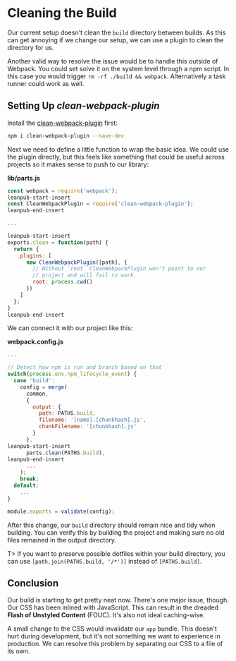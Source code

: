 # Cleaning the Build

Our current setup doesn't clean the `build` directory between builds. As this can get annoying if we change our setup, we can use a plugin to clean the directory for us.

Another valid way to resolve the issue would be to handle this outside of Webpack. You could set solve it on the system level through a npm script. In this case you would trigger `rm -rf ./build && webpack`. Alternatively a task runner could work as well.

## Setting Up *clean-webpack-plugin*

Install the [clean-webpack-plugin](https://www.npmjs.com/package/clean-webpack-plugin) first:

```bash
npm i clean-webpack-plugin --save-dev
```

Next we need to define a little function to wrap the basic idea. We could use the plugin directly, but this feels like something that could be useful across projects so it makes sense to push to our library:

**lib/parts.js**

```javascript
const webpack = require('webpack');
leanpub-start-insert
const CleanWebpackPlugin = require('clean-webpack-plugin');
leanpub-end-insert

...

leanpub-start-insert
exports.clean = function(path) {
  return {
    plugins: [
      new CleanWebpackPlugin([path], {
        // Without `root` CleanWebpackPlugin won't point to our
        // project and will fail to work.
        root: process.cwd()
      })
    ]
  };
}
leanpub-end-insert
```

We can connect it with our project like this:

**webpack.config.js**

```javascript
...

// Detect how npm is run and branch based on that
switch(process.env.npm_lifecycle_event) {
  case 'build':
    config = merge(
      common,
      {
        output: {
          path: PATHS.build,
          filename: '[name].[chunkhash].js',
          chunkFilename: '[chunkhash].js'
        }
      },
leanpub-start-insert
      parts.clean(PATHS.build),
leanpub-end-insert
      ...
    );
    break;
  default:
    ...
}

module.exports = validate(config);
```

After this change, our `build` directory should remain nice and tidy when building. You can verify this by building the project and making sure no old files remained in the output directory.

T> If you want to preserve possible dotfiles within your build directory, you can use `[path.join(PATHS.build, '/*')]` instead of `[PATHS.build]`.

## Conclusion

Our build is starting to get pretty neat now. There's one major issue, though. Our CSS has been inlined with JavaScript. This can result in the dreaded **Flash of Unstyled Content** (FOUC). It's also not ideal caching-wise.

A small change to the CSS would invalidate our `app` bundle. This doesn't hurt during development, but it's not something we want to experience in production. We can resolve this problem by separating our CSS to a file of its own.
